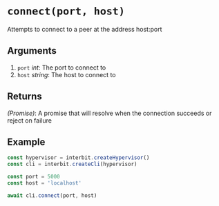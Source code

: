 # `connect(port, host)`

Attempts to connect to a peer at the address host:port


## Arguments

1. `port` *int*: The port to connect to
1. `host` *string*: The host to connect to


## Returns

*(Promise)*: A promise that will resolve when the connection succeeds or
reject on failure


## Example

```js
const hypervisor = interbit.createHypervisor()
const cli = interbit.createCli(hypervisor)

const port = 5000
const host = 'localhost'

await cli.connect(port, host)
```
